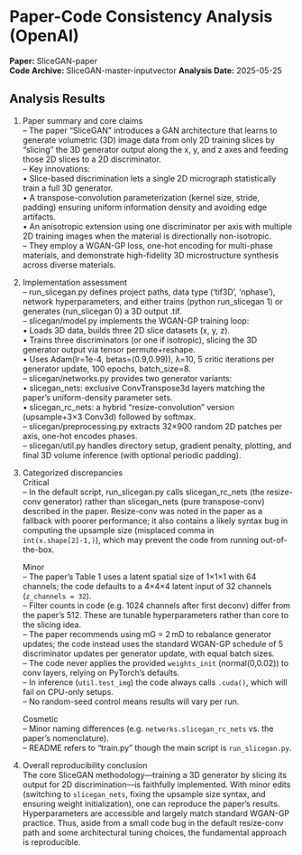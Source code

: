 # Paper-Code Consistency Analysis (OpenAI)

**Paper:** SliceGAN-paper  
**Code Archive:** SliceGAN-master-inputvector
**Analysis Date:** 2025-05-25

## Analysis Results

1. Paper summary and core claims  
   – The paper “SliceGAN” introduces a GAN architecture that learns to generate volumetric (3D) image data from only 2D training slices by “slicing” the 3D generator output along the x, y, and z axes and feeding those 2D slices to a 2D discriminator.  
   – Key innovations:  
     • Slice-based discrimination lets a single 2D micrograph statistically train a full 3D generator.  
     • A transpose-convolution parameterization (kernel size, stride, padding) ensuring uniform information density and avoiding edge artifacts.  
     • An anisotropic extension using one discriminator per axis with multiple 2D training images when the material is directionally non-isotropic.  
   – They employ a WGAN-GP loss, one-hot encoding for multi-phase materials, and demonstrate high-fidelity 3D microstructure synthesis across diverse materials.  

2. Implementation assessment  
   – run_slicegan.py defines project paths, data type (‘tif3D’, ‘nphase’), network hyperparameters, and either trains (python run_slicegan 1) or generates (run_slicegan 0) a 3D output .tif.  
   – slicegan/model.py implements the WGAN-GP training loop:  
     • Loads 3D data, builds three 2D slice datasets (x, y, z).  
     • Trains three discriminators (or one if isotropic), slicing the 3D generator output via tensor permute+reshape.  
     • Uses Adam(lr=1e-4, betas=(0.9,0.99)), λ=10, 5 critic iterations per generator update, 100 epochs, batch_size=8.  
   – slicegan/networks.py provides two generator variants:  
     • slicegan_nets: exclusive ConvTranspose3d layers matching the paper’s uniform-density parameter sets.  
     • slicegan_rc_nets: a hybrid “resize-convolution” version (upsample+3×3 Conv3d) followed by softmax.  
   – slicegan/preprocessing.py extracts 32×900 random 2D patches per axis, one-hot encodes phases.  
   – slicegan/util.py handles directory setup, gradient penalty, plotting, and final 3D volume inference (with optional periodic padding).  

3. Categorized discrepancies  
   Critical  
   – In the default script, run_slicegan.py calls slicegan_rc_nets (the resize-conv generator) rather than slicegan_nets (pure transpose-conv) described in the paper. Resize-conv was noted in the paper as a fallback with poorer performance; it also contains a likely syntax bug in computing the upsample size (misplaced comma in `int(x.shape[2]-1,)`), which may prevent the code from running out-of-the-box.  

   Minor  
   – The paper’s Table 1 uses a latent spatial size of 1×1×1 with 64 channels; the code defaults to a 4×4×4 latent input of 32 channels (`z_channels = 32`).  
   – Filter counts in code (e.g. 1024 channels after first deconv) differ from the paper’s 512. These are tunable hyperparameters rather than core to the slicing idea.  
   – The paper recommends using mG = 2 mD to rebalance generator updates; the code instead uses the standard WGAN-GP schedule of 5 discriminator updates per generator update, with equal batch sizes.  
   – The code never applies the provided `weights_init` (normal(0,0.02)) to conv layers, relying on PyTorch’s defaults.  
   – In inference (`util.test_img`) the code always calls `.cuda()`, which will fail on CPU-only setups.  
   – No random-seed control means results will vary per run.  

   Cosmetic  
   – Minor naming differences (e.g. `networks.slicegan_rc_nets` vs. the paper’s nomenclature).  
   – README refers to “train.py” though the main script is `run_slicegan.py`.  

4. Overall reproducibility conclusion  
   The core SliceGAN methodology—training a 3D generator by slicing its output for 2D discrimination—is faithfully implemented. With minor edits (switching to `slicegan_nets`, fixing the upsample size syntax, and ensuring weight initialization), one can reproduce the paper’s results. Hyperparameters are accessible and largely match standard WGAN-GP practice. Thus, aside from a small code bug in the default resize-conv path and some architectural tuning choices, the fundamental approach is reproducible.